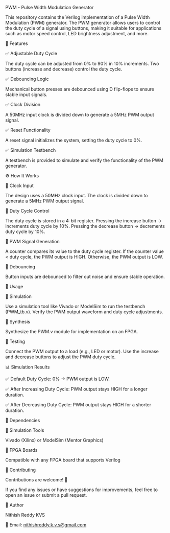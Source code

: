 PWM - Pulse Width Modulation Generator

This repository contains the Verilog implementation of a Pulse Width Modulation (PWM) generator. The PWM generator allows users to control the duty cycle of a signal using buttons, making it suitable for applications such as motor speed control, LED brightness adjustment, and more.

📌 Features

✅ Adjustable Duty Cycle

The duty cycle can be adjusted from 0% to 90% in 10% increments.
Two buttons (increase and decrease) control the duty cycle.

✅ Debouncing Logic

Mechanical button presses are debounced using D flip-flops to ensure stable input signals.

✅ Clock Division

A 50MHz input clock is divided down to generate a 5MHz PWM output signal.

✅ Reset Functionality

A reset signal initializes the system, setting the duty cycle to 0%.

✅ Simulation Testbench

A testbench is provided to simulate and verify the functionality of the PWM generator.

⚙️ How It Works

🔹 Clock Input

The design uses a 50MHz clock input.
The clock is divided down to generate a 5MHz PWM output signal.

🔹 Duty Cycle Control

The duty cycle is stored in a 4-bit register.
Pressing the increase button → increments duty cycle by 10%.
Pressing the decrease button → decrements duty cycle by 10%.

🔹 PWM Signal Generation

A counter compares its value to the duty cycle register.
If the counter value < duty cycle, the PWM output is HIGH.
Otherwise, the PWM output is LOW.

🔹 Debouncing

Button inputs are debounced to filter out noise and ensure stable operation.

🚀 Usage

🔹 Simulation

Use a simulation tool like Vivado or ModelSim to run the testbench (PWM_tb.v).
Verify the PWM output waveform and duty cycle adjustments.

🔹 Synthesis

Synthesize the PWM.v module for implementation on an FPGA.

🔹 Testing

Connect the PWM output to a load (e.g., LED or motor).
Use the increase and decrease buttons to adjust the PWM duty cycle.

📊 Simulation Results

✅ Default Duty Cycle: 0% → PWM output is LOW.

✅ After Increasing Duty Cycle: PWM output stays HIGH for a longer duration.

✅ After Decreasing Duty Cycle: PWM output stays HIGH for a shorter duration.

📂 Dependencies

🔹 Simulation Tools

Vivado (Xilinx) or ModelSim (Mentor Graphics)

🔹 FPGA Boards

Compatible with any FPGA board that supports Verilog

🤝 Contributing

Contributions are welcome! 🎉

If you find any issues or have suggestions for improvements, feel free to open an issue or submit a pull request.

👤 Author

Nithish Reddy KVS

📧 Email: nithishreddy.k.v.s@gmail.com
